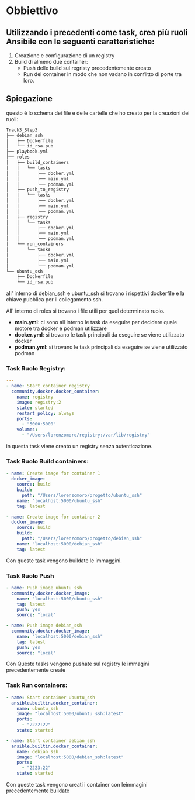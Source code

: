 # Obbiettivo


## Utilizzando i precedenti come task, crea più ruoli Ansibile con le seguenti caratteristiche:

1. Creazione e configurazione di un registry 
2. Build di almeno due container:            
    - Push delle build sul regristy precedentemente creato
    - Run dei container in modo che non vadano in conflitto di porte tra loro.


## Spiegazione 

questo è lo schema dei file e delle cartelle che ho creato per la creazioni dei ruoli:
```bash
Track3_Step3
├── debian_ssh
│   ├── Dockerfile
│   └── id_rsa.pub
├── playbook.yml
├── roles
│   ├── build_containers
│   │   └── tasks
│   │       ├── docker.yml
│   │       ├── main.yml
│   │       └── podman.yml
│   ├── push_to_registry
│   │   └── tasks
│   │       ├── docker.yml
│   │       ├── main.yml
│   │       └── podman.yml
│   ├── registry
│   │   └── tasks
│   │       ├── docker.yml
│   │       ├── main.yml
│   │       └── podman.yml
│   └── run_containers
│       └── tasks
│           ├── docker.yml
│           ├── main.yml
│           └── podman.yml
└── ubuntu_ssh
    ├── Dockerfile
    └── id_rsa.pub
```
all' interno di debian_ssh e ubuntu_ssh si trovano i rispettivi dockerfile e la chiave pubblica per il collegamento ssh.  

All' interno di roles si trovano i file utili per quel determinato ruolo.
- **main.yml**: ci sono all interno le task da eseguire per decidere quale motore tra docker e podman utilizzare
- **docker.yml**: si trovano le task principali da eseguire se viene utilizzato docker
- **podman.yml**: si trovano le task principali da eseguire se viene utilizzato podman

### Task Ruolo Registry:
```yaml
---
- name: Start container registry
  community.docker.docker_container:
    name: registry
    image: registry:2
    state: started
    restart_policy: always
    ports:
      - "5000:5000"
    volumes:
      - "/Users/lorenzomoro/registry:/var/lib/registry"
```
in questa task viene creato un registry senza autenticazione.
### Task Ruolo Build containers:
```yaml
- name: Create image for container 1
  docker_image:
    source: build
    build:
      path: "/Users/lorenzomoro/progetto/ubuntu_ssh"
    name: "localhost:5000/ubuntu_ssh"
    tag: latest

- name: Create image for container 2
  docker_image:
    source: build
    build:
      path: "/Users/lorenzomoro/progetto/debian_ssh"
    name: "localhost:5000/debian_ssh"
    tag: latest
```
Con queste task vengono buildate le immaggini.
### Task Ruolo Push
```yaml
- name: Push image ubuntu_ssh
  community.docker.docker_image:
    name: "localhost:5000/ubuntu_ssh"
    tag: latest
    push: yes
    source: "local"

- name: Push image debian_ssh
  community.docker.docker_image:
    name: "localhost:5000/debian_ssh"
    tag: latest
    push: yes
    source: "local"
```
Con Queste tasks vengono pushate sul registry le immagini precedentemente create
### Task Run containers:
```yaml
- name: Start container ubuntu_ssh
  ansible.builtin.docker_container:
    name: ubuntu_ssh
    image: "localhost:5000/ubuntu_ssh:latest"
    ports:
      - "2222:22"
    state: started

- name: Start container debian_ssh
  ansible.builtin.docker_container:
    name: debian_ssh
    image: "localhost:5000/debian_ssh:latest"
    ports:
      - "2223:22"
    state: started
```
Con queste task vengono creati i container con leimmagini precedentemente buildate
